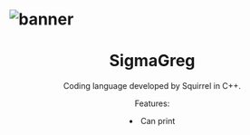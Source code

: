 # ![banner](https://github.com/user-attachments/assets/053fbf7b-00c3-4448-b859-e8682cbff968)
<h1 style="text-align: center;">
SigmaGreg
</h1>
<p style="text-align: center;">
Coding language developed by Squirrel in C++.
</p>
<p style="text-align: center;">
Features:
<li style="text-align: center;">Can print</li>
</p>
